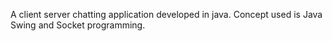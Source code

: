 A client server chatting application developed in java. Concept used is Java Swing and Socket programming.
